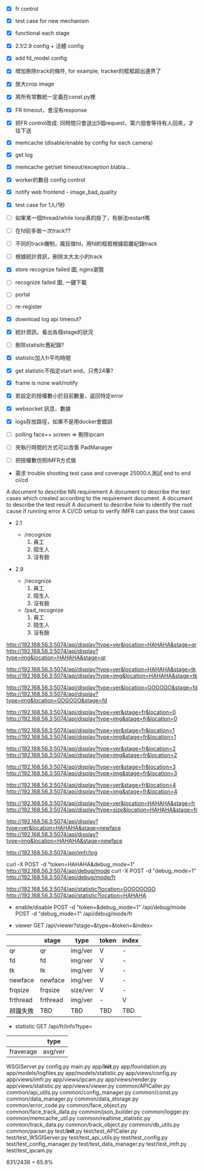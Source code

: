 - [x] fr control
- [x] test case for new mechanism
- [x] functional each stage
- [x] 2.1/2.9 config + 活體 config
- [x] add fd_model config
- [x] 增加刪除track的條件, for example, tracker的框框超出邊界了
- [x] 放大crop image
- [x] 將所有常數統一定義在const.py裡
- [x] FR timeout，會沒有response
- [x] 把FR control改成: 同時間只會送出5個request，第六個會等待有人回來，才往下送
- [x] memcache (disable/enable by config for each camera)
- [x] get log
- [x] memcache get/set timeout/exception blabla...
- [x] worker的數目 config control
- [x] notify web frontend - image_bad_quality
- [x] test case for 1人/1秒
- [ ] 如果某一個thread/while loop真的掛了，有辦法restart嗎
- [ ] 在fd前多做一次track??
- [ ] 不同的track機制，瘋狂做fd，用fd的框框根據距離紀錄track
- [ ] 根據統計資訊，刪除太大太小的track
- [x] store recognize failed 圖, nginx瀏覽
- [ ] recognize failed 圖, 一鍵下載
- [ ] portal
- [ ] re-register
- [x] download log api timeout?

- [x] 統計資訊，看出各個stage的狀況
- [ ] 刪除statisitc舊紀錄?
- [x] statistic加入fr平均時間
- [x] get statistic不指定start end，只秀24筆?
- [x] frame is none wait/notify
- [x] 若設定的授權數小於目前數量，返回特定error
- [x] websocket 訊息、數據
- [x] logs存放路徑，如果不是用docker會錯誤
- [ ] polling face++ screen => 刪除ipcam
- [ ] 夾執行時間的方式可以改善
PadManager
- [ ] 把授權數仿照IMFR方式做

* 需求
trouble shooting
test case and coverage
25000人測試
end to end ci/cd

A document to describe NN requirement
A document to describe the test cases which created according to the requirement document.
A document to describe the test result
A document to describe how to identify the root cause if running error
A CI/CD setup to verify IMFR can pass the test cases

- 2.1
  * /recognize
    1. 員工
    2. 陌生人
    3. 沒有臉

- 2.9
  * /recognize
    1. 員工
    2. 陌生人
    3. 沒有臉
  * /pad_recognize
    1. 員工
    2. 陌生人
    3. 沒有臉

http://192.168.56.3:5074/api/display?type=ver&location=HAHAHA&stage=qr
http://192.168.56.3:5074/api/display?type=img&location=HAHAHA&stage=qr

http://192.168.56.3:5074/api/display?type=ver&location=HAHAHA&stage=tk
http://192.168.56.3:5074/api/display?type=img&location=HAHAHA&stage=tk

http://192.168.56.3:5074/api/display?type=ver&location=GOGOGO&stage=fd
http://192.168.56.3:5074/api/display?type=img&location=GOGOGO&stage=fd


http://192.168.56.3:5074/api/display?type=ver&stage=fr&location=0
http://192.168.56.3:5074/api/display?type=img&stage=fr&location=0

http://192.168.56.3:5074/api/display?type=ver&stage=fr&location=1
http://192.168.56.3:5074/api/display?type=img&stage=fr&location=1

http://192.168.56.3:5074/api/display?type=ver&stage=fr&location=2
http://192.168.56.3:5074/api/display?type=img&stage=fr&location=2

http://192.168.56.3:5074/api/display?type=ver&stage=fr&location=3
http://192.168.56.3:5074/api/display?type=img&stage=fr&location=3

http://192.168.56.3:5074/api/display?type=ver&stage=fr&location=4
http://192.168.56.3:5074/api/display?type=img&stage=fr&location=4


http://192.168.56.3:5074/api/display?type=ver&location=HAHAHA&stage=fr
http://192.168.56.3:5074/api/display?type=size&location=HAHAHA&stage=fr


http://192.168.56.3:5074/api/display?type=ver&location=HAHAHA&stage=newface
http://192.168.56.3:5074/api/display?type=img&location=HAHAHA&stage=newface

http://192.168.56.3:5074/api/imfr/log

curl -X POST -d "token=HAHAHA&debug_mode=1" http://192.168.56.3:5074/api/debug/mode
curl -X POST -d "debug_mode=1" http://192.168.56.3:5074/api/debug/mode/fr


http://192.168.56.3:5074/api/statistic?location=GOGOGOGO
http://192.168.56.3:5074/api/statistic?location=HAHAHA

* enable/disable
POST -d "token=&debug_mode=1" /api/debug/mode
POST -d "debug_mode=1" /api/debug/mode/fr

* viewer
GET /api/viewer?stage=&type=&token=&index=

|          |   stage   |   type   | token | index |
| -------- | --------- | -------- | ----- | ----- |
| qr       | qr        | img/ver  | V     | -     |
| fd       | fd        | img/ver  | V     | -     |
| tk       | tk        | img/ver  | V     | -     |
| newface  | newface   | img/ver  | V     | -     |
| frqsize  | frqsize   | size/ver | V     | -     |
| frthread | frthread  | img/ver  | -     | V     |
| 辨識失敗  | TBD       | TBD      | TBD   | TBD   |

* statistic
GET /api/fr/info?type=

|           |  type   |
| --------- | ------- |
| fraverage | avg/ver |



WSGIServer.py
config.py
main.py
app/__init__.py
app/foundation.py
app/models/logfiles.py
app/models/statistic.py
app/views/config.py
app/views/imfr.py
app/views/ipcam.py
app/views/render.py
app/views/statistic.py
app/views/viewer.py
common/APICaller.py
common/api_utils.py
common/config_manager.py
common/const.py
common/data_manager.py
common/data_storage.py
common/error_code.py
common/face_object.py
common/face_track_data.py
common/json_builder.py
common/logger.py
common/memcache_util.py
common/realtime_statistic.py
common/track_data.py
common/track_object.py
common/db_utils.py
common/parser.py
test/__init__.py
test/test_APICaller.py
test/test_WSGIServer.py
test/test_api_utils.py
test/test_config.py
test/test_config_manager.py
test/test_data_manager.py
test/test_imfr.py
test/test_ipcam.py

831/2438 = 65.9%